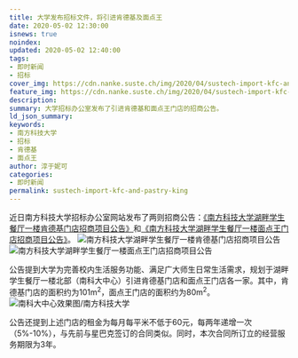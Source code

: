 ```yaml
---
title: 大学发布招标文件，将引进肯德基及面点王
date: 2020-05-02 12:30:00
isnews: true
noindex:
updated: 2020-05-02 12:40:00
tags:
- 即时新闻
- 招标
cover_img: https://cdn.nanke.suste.ch/img/2020/04/sustech-import-kfc-and-pastry-king/banner.png
feature_img: https://cdn.nanke.suste.ch/img/2020/04/sustech-import-kfc-and-pastry-king/banner.png
description:
summary: 大学招标办公室发布了引进肯德基和面点王门店的招商公告。
ld_json_summary:
keywords:
- 南方科技大学
- 招标
- 肯德基
- 面点王
author: 淳于妮可
categories:
- 即时新闻
permalink: sustech-import-kfc-and-pastry-king
---
```


近日南方科技大学招标办公室网站发布了两则招商公告：[《南方科技大学湖畔学生餐厅一楼肯德基门店招商项目公告》](https://biddingoffice.sustc.edu.cn/importNotice/news/id/4966/pid/26)和[《南方科技大学湖畔学生餐厅一楼面点王门店招商项目公告》](https://biddingoffice.sustc.edu.cn/importNotice/news/sort_id/44/id/4967/pid/26)。
![南方科技大学湖畔学生餐厅一楼肯德基门店招商项目公告](https://cdn.nanke.suste.ch/img/2020/04/sustech-import-kfc-and-pastry-king/kfc.png)
![南方科技大学湖畔学生餐厅一楼面点王门店招商项目公告](https://cdn.nanke.suste.ch/img/2020/04/sustech-import-kfc-and-pastry-king/miandianwang.png)

公告提到大学为完善校内生活服务功能、满足广大师生日常生活需求，规划于湖畔学生餐厅一楼北部（南科大中心）引进肯德基门店和面点王门店各一家。其中，肯德基门店的面积约为101m<sup>2</sup>，面点王门店的面积约为80m<sup>2</sup>。
![南科大中心效果图/南方科技大学](https://cdn.nanke.suste.ch/img/project/sustech-plan/img/phase2/学院/p2-academic-2.jpg)

公告还提到上述门店的租金为每月每平米不低于60元，每两年递增一次（5%-10%），与先前与星巴克签订的合同类似。同时，本次合同所订立的经营服务期限为3年。
